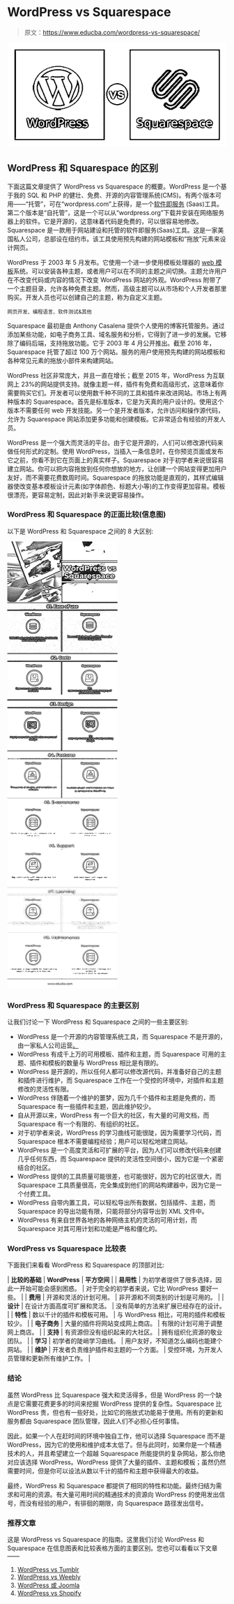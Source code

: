 # WordPress vs Squarespace

> 原文：<https://www.educba.com/wordpress-vs-squarespace/>

![WordPress vs Squarespace](img/49ecd32f200e481e32ba09a520e97e90.png)



## WordPress 和 Squarespace 的区别

下面这篇文章提供了 WordPress vs Squarespace 的概要。WordPress 是一个基于我的 SQL 和 PHP 的健壮、免费、开源的内容管理系统(CMS)。有两个版本可用——“托管”，可在“wordpress.com”上获得，是一个[软件即服务](https://www.educba.com/what-is-software-as-a-service-saas/) (Saas)工具。第二个版本是“自托管”，这是一个可以从“wordpress.org”下载并安装在网络服务器上的软件。它是开源的，这意味着代码是免费的，可以很容易地修改。Squarespace 是一款用于网站建设和托管的软件即服务(Saas)工具。这是一家美国私人公司，总部设在纽约市。该工具使用预先构建的网站模板和“拖放”元素来设计网页。

WordPress 于 2003 年 5 月发布。它使用一个进一步使用模板处理器的 [web 模板](https://www.educba.com/web-templates-html/)系统。可以安装各种主题，或者用户可以在不同的主题之间切换。主题允许用户在不改变代码或内容的情况下改变 WordPress 网站的外观。WordPress 附带了一个主题目录，允许各种免费主题。然而，高级主题可以从市场和个人开发者那里购买。开发人员也可以创建自己的主题，称为自定义主题。

<small>网页开发、编程语言、软件测试&其他</small>

Squarespace 最初是由 Anthony Casalena 提供个人使用的博客托管服务。通过添加某些功能，如电子商务工具、域名服务和分析，它得到了进一步的发展。它移除了编码后端，支持拖放功能。它于 2003 年 4 月公开推出。截至 2016 年，Squarespace 托管了超过 100 万个网站。服务的用户使用预先构建的网站模板和各种常见元素的拖放小部件来构建网站。

WordPress 社区非常庞大，并且一直在增长；截至 2015 年，WordPress 为互联网上 23%的网站提供支持。就像主题一样，插件有免费和高级形式，这意味着你需要购买它们。开发者可以使用数千种不同的工具和插件来改进网站。市场上有两种版本的 Squarespace。首先是标准版本，它是为天真的用户设计的。使用这个版本不需要任何 web 开发技能。另一个是开发者版本，允许访问和操作源代码，允许为 Squarespace 网站添加更多功能和创建模板。它非常适合有经验的开发人员。

WordPress 是一个强大而灵活的平台。由于它是开源的，人们可以修改源代码来做任何形式的定制。使用 WordPress，当插入一条信息时，在你预览页面或发布它之前，你看不到它在页面上的真实样子。Squarespace 对于初学者来说很容易建立网站。你可以把内容拖放到任何你想放的地方，让创建一个网站变得更加用户友好，而不需要花费数周时间。Squarespace 的拖放功能是直观的，其样式编辑器使改变基本模板设计元素(如字体颜色、标题大小等)的工作变得更加容易。模板很漂亮，更容易定制，因此对新手来说更容易操作。

### WordPress 和 Squarespace 的正面比较(信息图)

以下是 WordPress 和 Squarespace 之间的 8 大区别:

![WordPress vs Squarespace infographics](img/57c81dbf22eafc444e12932b873b094c.png)



### WordPress 和 Squarespace 的主要区别

让我们讨论一下 WordPress 和 Squarespace 之间的一些主要区别:

*   WordPress 是一个开源的内容管理系统工具，而 Squarespace 不是开源的，由一家私人公司运营[。](https://www.educba.com/public-company-vs-private-company/)
*   WordPress 有成千上万的可用模板、插件和主题，而 Squarespace 可用的主题、插件和模板的数量与 WordPress 相比是有限的。
*   WordPress 是开源的，所以任何人都可以修改源代码，并准备好自己的主题和插件进行维护，而 Squarespace 工作在一个受控的环境中，对插件和主题修改的灵活性有限。
*   WordPress 伴随着一个维护的噩梦，因为几千个插件和主题是免费的，而 Squarespace 有一些插件和主题，因此维护较少。
*   自从开源以来，WordPress 有一个巨大的社区，有大量的可用文档，而 Squarespace 有一个有限的、有组织的社区。
*   对于初学者来说，WordPress 的学习曲线可能很陡，因为需要学习代码，而 Squarespace 根本不需要编程经验；用户可以轻松地建立网站。
*   WordPress 是一个高度灵活和可扩展的平台，因为人们可以修改代码来创建几乎任何东西，而 Squarespace 提供的灵活性空间很小，因为它是一个紧密结合的社区。
*   WordPress 提供的工具质量可能很差，也可能很好，因为它的社区很大，而 Squarespace 工具质量很高，完全集成到他们的网站构建器中，因为它是一个付费工具。
*   WordPress 自带内置工具，可以轻松导出所有数据，包括插件、主题，而 Squarespace 的导出功能有限，只能将部分内容导出到 XML 文件中。
*   WordPress 有来自世界各地的各种网络主机的灵活的可用计划，而 Squarespace 对其可用计划和功能是严格和僵化的。

### WordPress vs Squarespace 比较表

下面我们来看看 WordPress 和 Squarespace 的顶部对比:

| **比较的基础** | **WordPress** | **平方空间** |
| **易用性** | 为初学者提供了很多选择，因此一开始可能会感到困惑。 | 对于完全的初学者来说，它比 WordPress 要好一些。 |
| **费用** | 开源和灵活的计划可用。 | 非开源和不同类别的计划是可用的。 |
| **设计** | 在设计方面高度可扩展和灵活。 | 没有简单的方法来扩展已经存在的设计。 |
| **特性** | 数以千计的插件和模板可用。 | 与 WordPress 相比，可用的插件和模板较少。 |
| **电子商务** | 大量的插件将网站变成网上商店。 | 有限的计划可用于调整网上商店。 |
| **支持** | 有资源但没有组织起来的大社区。 | 拥有组织化资源的敬业团队。 |
| **学习** | 初学者的陡峭学习曲线。 | 用户友好，不知道怎么编码也能建个网站。 |
| **维护** | 开发者负责维护插件和主题的一个方面。 | 受控环境，为开发人员管理和更新所有维护工作。 |

### 结论

虽然 WordPress 比 Squarespace 强大和灵活得多，但是 WordPress 的一个缺点是它需要花费更多的时间来挖掘 WordPress 提供的复杂性。Squarespace 比 WordPress 贵，但也有一些好处，比如它的拖放式功能易于使用。所有的更新和服务都由 Squarespace 团队管理，因此人们不必担心任何事情。

因此，如果一个人在赶时间的环境中独自工作，他可以选择 Squarespace 而不是 WordPress，因为它的使用和维护成本太低了。但与此同时，如果你是一个精通技术的人，并且希望建立一个超越 Squarespace 所能提供的复杂网站，那么你绝对应该选择 WordPress。WordPress 提供了大量的插件、主题和模板；虽然仍然需要时间，但是你可以设法从数以千计的插件和主题中获得最大的收益。

最终，WordPress 和 Squarespace 都提供了相同的特性和功能。最终归结为需求和可用的资源。有大量可用时间的精通技术的资源向 WordPress 的使用发出信号，而没有经验的用户，有徘徊的期限，向 Squarespace 路径发出信号。

### 推荐文章

这是 WordPress vs Squarespace 的指南。这里我们讨论 WordPress 和 Squarespace 在信息图表和比较表格方面的主要区别。您也可以看看以下文章——

1.  [WordPress vs Tumblr](https://www.educba.com/wordpress-vs-tumblr/)
2.  [WordPress vs Weebly](https://www.educba.com/wordpress-vs-weebly/)
3.  [WordPress 或 Joomla](https://www.educba.com/wordpress-vs-joomla/)
4.  [WordPress vs Shopify](https://www.educba.com/wordpress-vs-shopify/)





